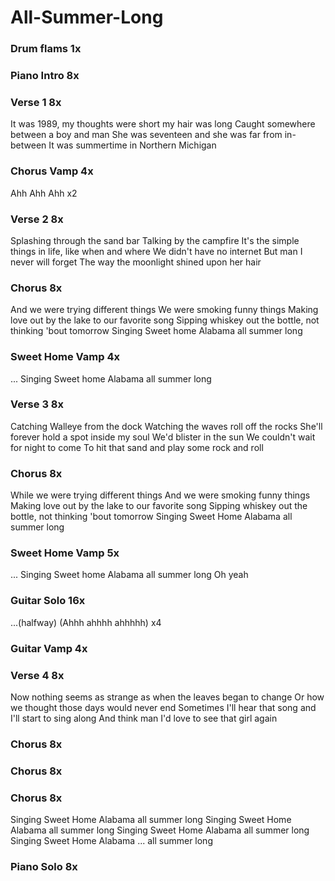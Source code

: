 # All-Summer-Long


### Drum flams  1x

### Piano Intro  8x

### Verse 1  8x
It was 1989, my thoughts were short my hair was long
Caught somewhere between a boy and man
She was seventeen and she was far from in-between
It was summertime in Northern Michigan

### Chorus Vamp  4x
Ahh Ahh Ahh x2

### Verse 2  8x
Splashing through the sand bar
Talking by the campfire
It's the simple things in life, like when and where
We didn't have no internet
But man I never will forget
The way the moonlight shined upon her hair

### Chorus  8x
And we were trying different things
We were smoking funny things
Making love out by the lake to our favorite song
Sipping whiskey out the bottle, not thinking 'bout tomorrow
Singing Sweet home Alabama all summer long

### Sweet Home Vamp  4x
...
Singing Sweet home Alabama all summer long

### Verse 3  8x
Catching Walleye from the dock
Watching the waves roll off the rocks
She'll forever hold a spot inside my soul
We'd blister in the sun
We couldn't wait for night to come
To hit that sand and play some rock and roll

### Chorus  8x
While we were trying different things
And we were smoking funny things
Making love out by the lake to our favorite song
Sipping whiskey out the bottle, not thinking 'bout tomorrow
Singing Sweet Home Alabama all summer long

### Sweet Home Vamp  5x
...
Singing Sweet home Alabama all summer long
Oh yeah

### Guitar Solo  16x
...(halfway)
(Ahhh ahhhh ahhhhh) x4

### Guitar Vamp  4x

### Verse 4  8x
Now nothing seems as strange as when the leaves began to change
Or how we thought those days would never end
Sometimes I'll hear that song and I'll start to sing along
And think man I'd love to see that girl again

### Chorus  8x

### Chorus  8x

### Chorus  8x
Singing Sweet Home Alabama all summer long
Singing Sweet Home Alabama all summer long
Singing Sweet Home Alabama all summer long
Singing Sweet Home Alabama ... all summer long

### Piano Solo  8x
